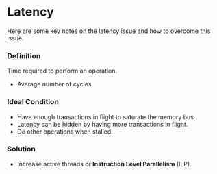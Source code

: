 # Latency
Here are some key notes on the latency issue and how to overcome this issue.

### Definition
Time required to perform an operation.
*   Average number of cycles.

### Ideal Condition
*   Have enough transactions in flight to saturate the memory bus.
*   Latency can be hidden by having more transactions in flight.
*   Do other operations when stalled.

### Solution
*   Increase active threads or **Instruction Level Parallelism** (ILP).  